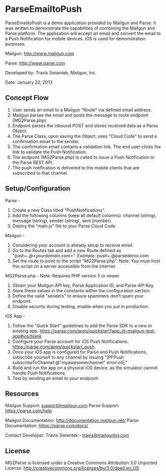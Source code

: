 ParseEmailtoPush
===========
ParseEmailtoPush is a demo application provided by Mailgun and Parse. It was written to demonstrate the capabilities of combining the Mailgun and Parse platform. The application will accept an email and convert the email to a Push Notification for mobile devices. iOS is used for demonstration purposes.

Mailgun: http://www.mailgun.com

Parse: http://www.parse.com


Developed by: Travis Swientek, Mailgun, Inc.

Date: January 20, 2013


Concept Flow
--------

1. User sends an email to a Mailgun "Route" via defined email address.
2. Mailgun parses the email and posts the message to route endpoint (MG2Parse.php). 
3. Endpoint parses the inbound POST and stores received data as a Parse Object.
4. The Parse Class, upon saving the Object, uses "Cloud Code" to send a confirmation email to the sender. 
5. The confirmation email contains a validation link. The end user clicks the link to validate the Push Notification. 
6. The endpoint (MG2Parse.php) is called to issue a Push Notification to the Parse REST API.
7. The push notification is delivered to the mobile clients that are subscribed to that channel.

Setup/Configuration
--------

Parse - 
1. Create a new Class titled "PushNotifications". 
2. Add the following columns (keep all default columns): channel (string), message (string), sender (string), sent (number). 
3. Deploy the "main.js" file to your Parse Cloud Code

Mailgun - 
1. Considering your account is already setup to receive email. 
2. Go to the Routes tab and add a new Route defined as "push+.*@<yourdomain.com>". Example: push+.*@parsedemo.com
3. Set the route to point to the script "MG2Parse.php". Note: You must host this script on a server accessible from the internet. 

MG2Parse.php - 
Note: Requires PHP version 5 or newer.
1. Obtain your Mailgun API key, Parse Application ID, and Parse API Key.
2. Store these values in the constants within the configuration section. 
3. Define the valid "senders" to ensure spammers don't spam your endpoint. 
4. Disable security during testing, enable when you put in production. 

iOS App - 
1. Follow the "Quick Start" guidelines to add the Parse SDK to a new or existing app. https://parse.com/apps/quickstart?app_id=mailgun-test-app#ios/blank
2. Configure your Parse account for iOS Push Notifications. https://parse.com/apps/quickstart_push
3. Once your iOS app is configured for Parse and Push Notifications, subscribe yourself to any channel by issuing "[PFPush subscribeToChannel:@"myawesomechannel" error:nil];"
4. Build and run the app on a physical iOS device, as the simulator cannot handle Push Notifications. 
5. Test by sending an email to your endpoint. 

Resources
-------
Mailgun Support: support@mailgun.com
Parse Support: https://parse.com/help

Mailgun Documentation: http://documentation.mailgun.net/
Parse Documentation: https://parse.com/docs/

Contact Developer: Travis Swientek - travis@mailgunhq.com

License
-------
MG2Parse is licensed under a Creative Commons Attribution 3.0 Unported License.
http://creativecommons.org/licenses/by/3.0/deed.en_US




